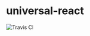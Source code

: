 # universal-react

![Travis CI](https://travis-ci.org/mantasindrasius/universal-react.svg?branch=master "Build Status")
